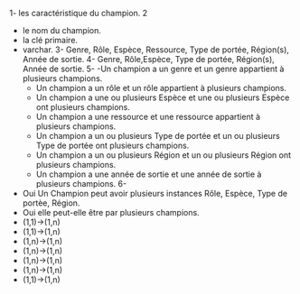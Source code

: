 1- les caractéristique du champion.
2
- le nom du champion.
- la clé primaire.
- varchar.
3- Genre, Rôle, Espèce, Ressource, Type de portée, Région(s), Année de sortie.
4- Genre, Rôle,Espèce, Type de portée, Région(s), Année de sortie.
5- -Un champion a un genre et un genre appartient à plusieurs champions.
  - Un champion a un rôle et un rôle appartient à plusieurs champions.
  - Un champion a une ou plusieurs Espèce et une ou plusieurs Espèce ont plusieurs champions.
  - Un champion a une ressource et une ressource appartient à plusieurs champions.
  - Un champion a un ou plusieurs Type de portée et un ou plusieurs Type de portée ont plusieurs champions.
  - Un champion a un ou plusieurs Région  et  un ou plusieurs Région ont plusieurs champions.
  - Un champion a une année de sortie et une année de sortie à plusieurs champions.
6-
- Oui Un Champion peut avoir plusieurs instances Rôle, Espèce, Type de portèe, Région.
- Oui elle peut-elle être par plusieurs champions.
- (1,1)->(1,n)
- (1,1)->(1,n)
- (1,n)->(1,n)
- (1,n)->(1,n)
- (1,n)->(1,n)
- (1,n)->(1,n)
- (1,1)->(1,n)
